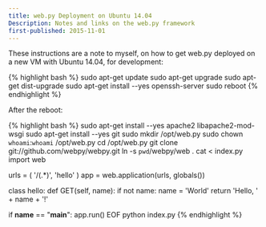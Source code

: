 ```yaml
---
title: web.py Deployment on Ubuntu 14.04
Description: Notes and links on the web.py framework
first-published: 2015-11-01
---
```


These instructions are a note to myself, on how to get web.py deployed on a new 
VM with Ubuntu 14.04, for development:

{% highlight bash %}
sudo apt-get update
sudo apt-get upgrade
sudo apt-get dist-upgrade
sudo apt-get install --yes openssh-server 
sudo reboot
{% endhighlight %}

After the reboot:

{% highlight bash %}
sudo apt-get install --yes apache2 libapache2-mod-wsgi
sudo apt-get install --yes git
sudo mkdir /opt/web.py
sudo chown `whoami`:`whoami` /opt/web.py
cd /opt/web.py
git clone git://github.com/webpy/webpy.git
ln -s `pwd`/webpy/web .
cat <<EOF > index.py
import web

urls = (
    '/(.*)', 'hello'
)
app = web.application(urls, globals())

class hello:
    def GET(self, name):
        if not name: 
            name = 'World'
        return 'Hello, ' + name + '!'

if __name__ == "__main__":
    app.run()
EOF
python index.py
{% endhighlight %}
